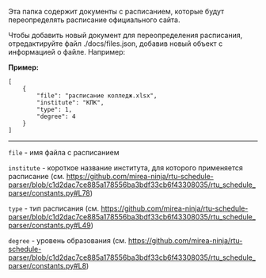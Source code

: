Эта папка содержит документы с расписанием, которые будут переопределять расписание официального сайта. 

Чтобы добавить новый документ для переопределения расписания, отредактируйте файл ./docs/files.json, добавив новый объект с информацией о файле. Например:


**Пример:**
```
[
    {
        "file": "расписание колледж.xlsx",
        "institute": "КПК",
        "type": 1,
        "degree": 4
    }
]
```

---

`file` - имя файла с расписанием

`institute` - короткое название института, для которого применяется расписание (см. https://github.com/mirea-ninja/rtu-schedule-parser/blob/c1d2dac7ce885a178556ba3bdf33cb6f43308035/rtu_schedule_parser/constants.py#L78)

`type` - тип расписания (см. https://github.com/mirea-ninja/rtu-schedule-parser/blob/c1d2dac7ce885a178556ba3bdf33cb6f43308035/rtu_schedule_parser/constants.py#L49)

`degree` - уровень образования (см. https://github.com/mirea-ninja/rtu-schedule-parser/blob/c1d2dac7ce885a178556ba3bdf33cb6f43308035/rtu_schedule_parser/constants.py#L8)
